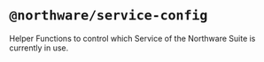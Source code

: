 # `@northware/service-config`

Helper Functions to control which Service of the Northware Suite is currently in use.
